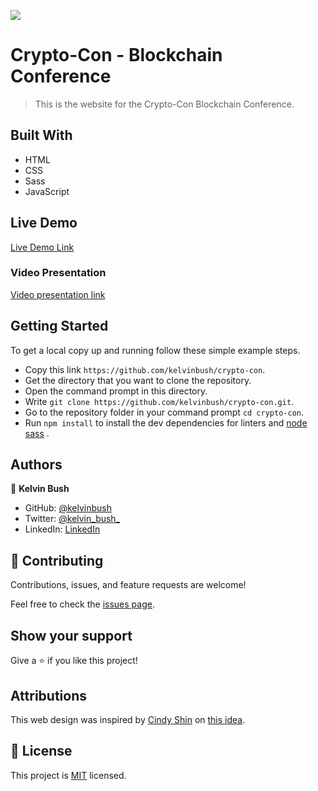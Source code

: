 ![](https://img.shields.io/badge/Microverse-blueviolet)

# Crypto-Con - Blockchain Conference

> This is the website for the Crypto-Con Blockchain Conference.

## Built With

- HTML
- CSS
- Sass
- JavaScript

## Live Demo

[Live Demo Link](https://kelvinbush.github.io/crypto-con/)

### Video Presentation
[Video presentation link](https://www.loom.com/share/3c42bf9084dd45da964029a631fdb6b7)

## Getting Started

To get a local copy up and running follow these simple example steps.

- Copy this link `https://github.com/kelvinbush/crypto-con`.
- Get the directory that you want to clone the repository.
- Open the command prompt in this directory.
- Write `git clone https://github.com/kelvinbush/crypto-con.git`.
- Go to the repository folder in your command prompt `cd crypto-con`.
- Run `npm install` to install the dev dependencies for linters and [node sass](https://www.npmjs.com/package/node-sass)
  .

## Authors

👤 **Kelvin Bush**

- GitHub: [@kelvinbush](https://github.com/kelvinbush)
- Twitter: [@kelvin_bush_](https://twitter.com/kelvin_bush_)
- LinkedIn: [LinkedIn](https://www.linkedin.com/in/kelvin-wachiye-04b469173/)

## 🤝 Contributing

Contributions, issues, and feature requests are welcome!

Feel free to check the [issues page](../../issues/).

## Show your support

Give a ⭐️ if you like this project!

## Attributions

This web design was inspired by [Cindy Shin](https://www.behance.net/adagio07)
on [this idea](https://www.behance.net/gallery/29845175/CC-Global-Summit-2015).

## 📝 License

This project is [MIT](./MIT.md) licensed.
